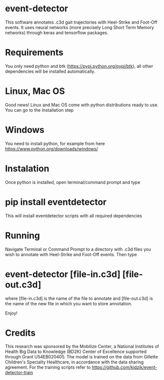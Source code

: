 # event-detector
This software annotates .c3d gait trajectories with Heel-Strike and Foot-Off events. It uses neural networks (more precisely Long Short Term Memory networks) through keras and tensorflow packages.

# Requirements
You only need python and btk (https://pypi.python.org/pypi/btk), all other dependencies will be installed automatically.

# Linux, Mac OS
Good news! Linux and Mac OS come with python distributions ready to use. You can go to the Installation step

# Windows
You need to install python, for example from here https://www.python.org/downloads/windows/

# Instalation
Once python is installed, open terminal/command prompt and type

# pip install eventdetector
This will install eventdetector scripts with all required dependencies

# Running
Navigate Terminal or Command Prompt to a directory with .c3d files you wish to annotate with Heel-Strike and Foot-Off events. Then type

# event-detector [file-in.c3d] [file-out.c3d]
where [file-in.c3d] is the name of the file to annotate and [file-out.c3d] is the name of the new file in which you want to store annotation.

Enjoy!

# Credits
This research was sponsored by the Mobilize Center, a National Institutes of Health Big Data to Knowledge (BD2K) Center of Excellence supported through Grant U54EB020405. The model is trained on the data from Gillette Children's Specialty Healthcare, in accordance with the data sharing agreement. For the training scripts refer to https://github.com/kidzik/event-detector-train
